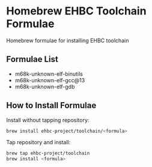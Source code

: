 # Homebrew EHBC Toolchain Formulae
Homebrew formulae for installing EHBC toolchain

## Formulae List

- m68k-unknown-elf-binutils
- m68k-unknown-elf-gcc@13
- m68k-unknown-elf-gdb

## How to Install Formulae

Install without tapping repository:
```sh
brew install ehbc-project/toolchain/<formula>
````

Tap repository and install:
```sh
brew tap ehbc-project/toolchain
brew install <formula>
```

